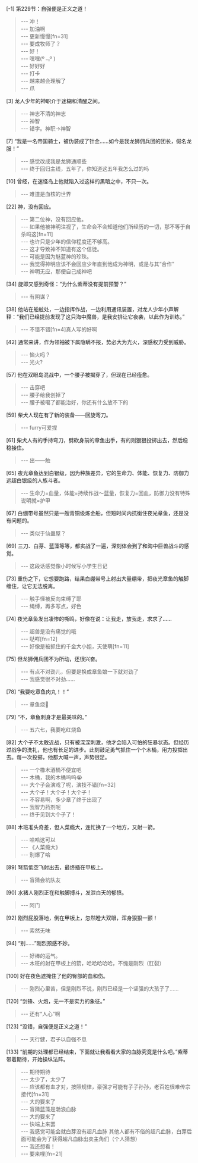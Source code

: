 
[-1] 第229节：自强便是正义之道！
>--- 冲！<br>
>--- 加油啊<br>
>--- 更新慢慢[fn=31]<br>
>--- 要成牧师了？<br>
>--- 好！<br>
>--- 嘿嘿(º﹃º )<br>
>--- 好好好<br>
>--- 打卡<br>
>--- 越来越会理解了<br>
>--- 爪<br>

[3] 龙人少年的神职介于迷糊和清醒之间。
>--- 神志不清的神志<br>
>--- 神智<br>
>--- 错字。神职→神智<br>

[7] “我是一名帝国骑士，被伪装成了针金……如今是我龙狮佣兵团的团长，假名龙服！”
>--- 感觉改成我是龙狮通顺些<br>
>--- 终于回归主线，五年了，你知道这五年我怎么过的吗<br>

[10] 曾经，在迷怪岛上他就陷入过这样的黑暗之中，不只一次。
>--- 难道是血核的世界<br>

[22] 神，没有回应。
>--- 第二位神，没有回应他。<br>
>--- 如果他被神明注视了，生命会不会知道他们所经历的一切，那不等于自杀吗这[fn=11]<br>
>--- 也许只是少年的信仰程度还不够高。<br>
>--- 这才导致神不知道有这个信徒。<br>
>--- 可能是因为魅蓝神的珍珠。<br>
>--- 我觉得神明应该不会回应少年直到他成为神明，或是与其“合作”<br>
>--- 神明无应，那便自己成神吧<br>

[34] 旋即又感到奇怪：“为什么紫蒂没有提前预警？”
>--- 有阴谋？<br>

[38] 他站在船舷处，一边指挥作战，一边利用通讯装置，对龙人少年小声解释：“我们已经提前发现了这只海中魔兽，是我安排让它夜袭，以此作为训练。”
>--- 不错不错[fn=4]真人写的好啊<br>

[42] 通常来讲，作为领袖被下属隐瞒不报，势必大为光火，深感权力受到威胁。
>--- 恼火吗？<br>
>--- 光火?<br>

[57] 他在双眼岛混战中，一个腰子被揭穿了，但现在已经痊愈。
>--- 击穿吧<br>
>--- 腰子给我创掉了<br>
>--- 腰子被噶了都能治好，你还有什么放不下的<br>

[59] 柴犬人现在有了新的装备——回旋弯刀。
>--- furry可爱捏<br>

[61] 柴犬人有的手持弯刀，劈砍身前的章鱼出手，有的则狠狠投掷出去，然后稳稳接住。
>--- 出——触<br>

[65] 夜光章鱼达到白银级，因为种族差异，它的生命力、体能、恢复力、防御力远超白银级的人族斗者。
>--- 生命力=血量，体能=持续作战～蓝量，恢复力=回血，防御力没有特殊说明就=护甲<br>

[67] 白绷带号虽然只是一艘青铜级炼金船，但短时间内抗衡住夜光章鱼，还是没有问题的。
>--- 类似于仙蛊屋？<br>

[69] 三刀、白芽、蓝藻等等，都实战了一遍，深刻体会到了和海中巨兽战斗的感觉。
>--- 这段话感觉像小时候写小学生日记<br>

[73] 重伤之下，它想要跑路，结果白绷带号上射出大量绷带，把夜光章鱼的触脚缠住，让它无法脱离。
>--- 触手怪被反向束缚了耶<br>
>--- 绳缚，再多写点，好色<br>

[74] 夜光章鱼发出凄惨的嘶鸣，好像在说：让我走，放我走，求求了……
>--- 超兽是没有痛觉的哦<br>
>--- 哒咩[fn=12]<br>
>--- 好像是被抓住的千金大小姐，天使萌[fn=11]<br>

[75] 但龙狮佣兵团不为所动，还很兴奋。
>--- 有点不对劲儿，但要是换成章鱼娘一下就对劲了<br>
>--- 我感觉很不对劲……<br>

[78] “我要吃章鱼肉丸！！”
>--- 章鱼烧🐙<br>

[79] “不，章鱼刺身才是最美味的。”
>--- 五六七，我要吃红烧鱼<br>

[82] 大个子不太敢近战，只有被深深刺激，他才会陷入可怕的狂暴状态。但经历过战争的洗礼，他也有长足的进步。此刻鼓足勇气抓住一个个木桶，用力投掷出去。每一次投掷，他都大喊一声，声势很足。
>--- 一个橡木酒桶不便宜吧<br>
>--- 木桶，我的木桶呜呜😭<br>
>--- 大个子会演戏了呢，演技不错[fn=32]<br>
>--- 大个子！大个子！大个子！<br>
>--- 不容易啊，多少章了终于出现了<br>
>--- 我智力药剂呢<br>
>--- 终于见到大个子了！<br>

[88] 木班准头奇差，但人菜瘾大，连忙换了一个地方，又射一箭。
>--- 哈哈这可以<br>
>--- 《人菜瘾大》<br>
>--- 别爆了哈<br>

[89] 弩箭低空飞射出去，最终插在甲板上。
>--- 盲猜会坑队友<br>

[90] 水猪人刚烈正在和触脚搏斗，发泄白天的郁愤。
>--- 阿门<br>

[92] 刚烈屁股落地，倒在甲板上，忽然瞪大双眼，浑身狠狠一颤！
>--- 索然无味<br>

[94] “别……”刚烈预感不妙。
>--- 好棒的运气。<br>
>--- 木班的射在甲板上的箭，哈哈哈哈哈，不愧是刚烈（肛裂）<br>

[100] 好在夜色遮掩住了他的臀部的血和伤。
>--- 刚烈心里苦，但是刚烈不说，刚烈已经是一个坚强的大孩子了……<br>

[120] “剑锋、火炮，无一不是实力的象征。”
>--- 还有“人心”啊<br>

[123] “没错，自强便是正义之道！”
>--- 天行健，君子以自强不息<br>

[133] “前期的处理都已经结束，下面就让我看看大家的血脉究竟是什么吧。”紫蒂带着期待，开始操纵法阵。
>--- 期待期待<br>
>--- 太少了，太少了<br>
>--- 应该都有血才对，按照规律，豪强才可能有子子孙孙，老百姓很难传宗接代[fn=31]<br>
>--- 大的要来了<br>
>--- 盲猜蓝藻是渤浪血脉<br>
>--- 大的要来了<br>
>--- 快端上来罢<br>
>--- 我感觉可能会就白芽没有超凡血脉 其他人都有不俗的超凡血脉，白芽后面可能会为了获得超凡血脉出卖主角们（个人猜想）<br>
>--- 我还想看！<br>
>--- 要来哩[fn=21]<br>

